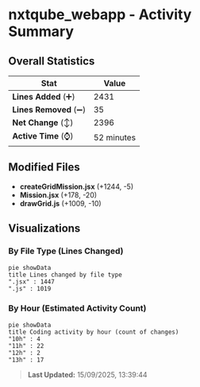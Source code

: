 # nxtqube_webapp - Activity Summary 

## Overall Statistics

| Stat                   | Value                                                             |
| ---------------------- | ----------------------------------------------------------------- |
| **Lines Added** (➕)   | 2431                                          |
| **Lines Removed** (➖) | 35                                        |
| **Net Change** (↕)    | 2396                |
| **Active Time** (⌚)   | 52 minutes |


## Modified Files
- **createGridMission.jsx** (+1244, -5)
- **Mission.jsx** (+178, -20)
- **drawGrid.js** (+1009, -10)

## Visualizations

### By File Type (Lines Changed)

```mermaid
pie showData
title Lines changed by file type
".jsx" : 1447
".js" : 1019
```

### By Hour (Estimated Activity Count)

```mermaid
pie showData
title Coding activity by hour (count of changes)
"10h" : 4
"11h" : 22
"12h" : 2
"13h" : 17
```


> **Last Updated:** 15/09/2025, 13:39:44